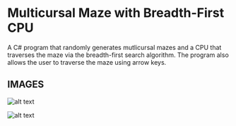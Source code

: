 # Multicursal Maze with Breadth-First CPU

A C# program that randomly generates mutlicursal mazes and a CPU that traverses the maze via the breadth-first search algorithm. The 
program also allows the user to traverse the maze using arrow keys.

## IMAGES

![alt text](https://github.com/NunoAGoncalves/Multicursal-Maze-Generator/blob/master/img/CPUMaze.png)

![alt text](https://github.com/NunoAGoncalves/Multicursal-Maze-Generator/blob/master/img/multicursalMaze.png)
